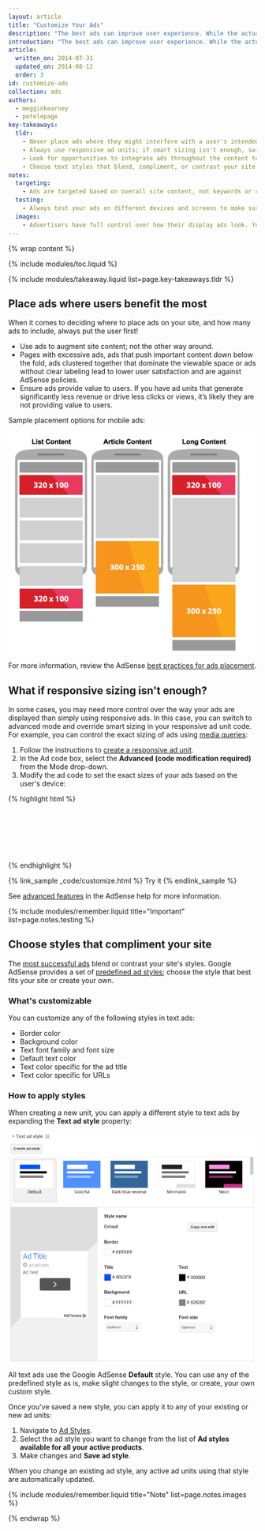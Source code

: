 ```yaml
---
layout: article
title: "Customize Your Ads"
description: "The best ads can improve user experience. While the actual ad content comes from advertisers, you have control over the content type, color, size, and placement of those ads."
introduction: "The best ads can improve user experience. While the actual ad content comes from advertisers, you have control over the content type, color, size, and placement of those ads."
article:
  written_on: 2014-07-31
  updated_on: 2014-08-12
  order: 3
id: customize-ads
collection: ads
authors:
  - megginkearney
  - petelepage
key-takeaways:
  tldr: 
    - Never place ads where they might interfere with a user's intended experience on your site; ensure ads above the fold don't push important content below it.
    - Always use responsive ad units; if smart sizing isn't enough, switch to advanced mode.
    - Look for opportunities to integrate ads throughout the content to avoid ad blindness.
    - Choose text styles that blend, compliment, or contrast your site.
notes:
  targeting:
    - Ads are targeted based on overall site content, not keywords or categories. If you'd like to display ads related to specific topics, include complete sentences and paragraphs about these topics.
  testing:
    - Always test your ads on different devices and screens to make sure that the responsive behavior is working correctly.
  images:
    - Advertisers have full control over how their display ads look. You can influence the types of display ads that appear on your site using ad placement and sizing, but you can't actually control the image content.
---
```


{% wrap content %}

<style type="text/css">
  img.center {
    display: block;
    margin-left: auto;
    margin-right: auto;
  }
</style>

{% include modules/toc.liquid %}

{% include modules/takeaway.liquid list=page.key-takeaways.tldr %}

## Place ads where users benefit the most

When it comes to deciding where to place ads on your site,
and how many ads to include, always put the user first!

* Use ads to augment site content; not the other way around.
* Pages with excessive ads, ads that push important content down below the fold, 
ads clustered together that dominate the viewable space or ads without clear 
labeling lead to lower user satisfaction and are against AdSense policies.
* Ensure ads provide value to users. If you have ad units that generate 
significantly less revenue or drive less clicks or views, it’s likely they 
are not providing value to users.

Sample placement options for mobile ads:

<img src="images/mobile_ads_placement.png" class="center" alt="Sample mobile image ad">

For more information, review the AdSense 
[best practices for ads placement](https://support.google.com/adsense/answer/1282097).


## What if responsive sizing isn't enough?
In some cases, you may need more control over the way your ads are displayed
than simply using responsive ads.  In this case, you can switch 
to advanced mode and override smart sizing in your responsive ad unit code. 
For example, you can control the exact sizing of ads using
[media queries]({{site.fundamentals}}/layouts/rwd-fundamentals/use-media-queries.html):

1. Follow the instructions to [create a responsive ad unit]({{site.fundamentals}}/monetization/ads/include-ads.html#create-ad-units).
2. In the Ad code box, select the <strong>Advanced (code modification required)</strong>
from the Mode drop-down.
3. Modify the ad code to set the exact sizes of your ads based on the user's device:

{% highlight html %}
<style type="text/css">
  .adslot_1 { width: 320px; height: 50px; }
  @media (min-width:500px) { .adslot_1 { width: 468px; height: 60px; } }
  @media (min-width:800px) { .adslot_1 { width: 728px; height: 90px; } }
</style>
<ins class="adsbygoogle adslot_1"
    style="display:block;"
    data-ad-client="ca-pub-1234"
    data-ad-slot="5678"></ins>
<script async src="//pagead2.googlesyndication.com/pagead/js/adsbygoogle.js"></script>
<script>(adsbygoogle = window.adsbygoogle || []).push({});</script>
{% endhighlight %}

{% link_sample _code/customize.html %}
  Try it
{% endlink_sample %}

See [advanced features](https://support.google.com/adsense/answer/3543893) in the AdSense help for more information.

{% include modules/remember.liquid title="Important" list=page.notes.testing %}

## Choose styles that compliment your site

The [most successful ads](https://support.google.com/adsense/answer/17957)
blend or contrast your site's styles. Google AdSense provides a set of 
[predefined ad styles](https://support.google.com/adsense/answer/6002585);
choose the style that best fits your site or create your own.

### What's customizable

You can customize any of the following styles in text ads:

* Border color
* Background color
* Text font family and font size
* Default text color
* Text color specific for the ad title
* Text color specific for URLs

### How to apply styles

When creating a new unit, you can apply a different style to text ads by 
expanding the <strong>Text ad style</strong> property:

<img src="images/customize.png" class="center" alt="Text ad styles">

All text ads use the Google AdSense <strong>Default</strong> style.  You can 
use any of the predefined style as is, make slight changes to the style,
or create, your own custom style.

Once you've saved a new style, you can apply it to any of your existing or 
new ad units:

1. Navigate to [Ad Styles](https://www.google.com/adsense/app#myads-springboard/view=AD_STYLES).
2. Select the ad style you want to change from the list of 
<strong>Ad styles available for all your active products</strong>.
3. Make changes and <strong>Save ad style</strong>.

When you change an existing ad style, any active ad units using that style 
are automatically updated.

{% include modules/remember.liquid title="Note" list=page.notes.images %}

{% endwrap %}
